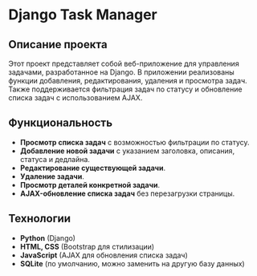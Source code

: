 # Django Task Manager

## Описание проекта

Этот проект представляет собой веб-приложение для управления задачами, разработанное на Django. В приложении реализованы функции добавления, редактирования, удаления и просмотра задач. Также поддерживается фильтрация задач по статусу и обновление списка задач с использованием AJAX.

## Функциональность

- **Просмотр списка задач** с возможностью фильтрации по статусу.
- **Добавление новой задачи** с указанием заголовка, описания, статуса и дедлайна.
- **Редактирование существующей задачи**.
- **Удаление задачи**.
- **Просмотр деталей конкретной задачи**.
- **AJAX-обновление списка задач** без перезагрузки страницы.

## Технологии

- **Python** (Django)
- **HTML, CSS** (Bootstrap для стилизации)
- **JavaScript** (AJAX для обновления списка задач)
- **SQLite** (по умолчанию, можно заменить на другую базу данных)
